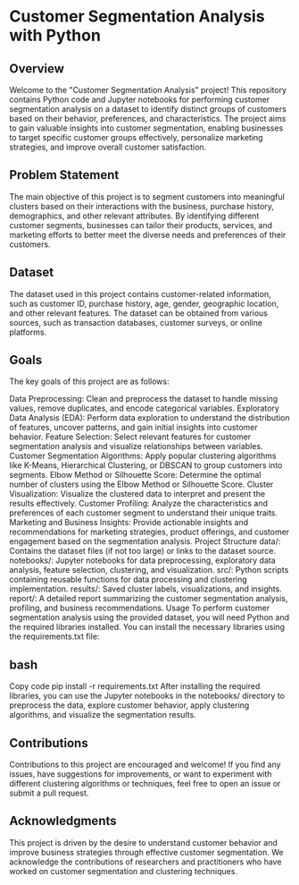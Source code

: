 # Customer Segmentation Analysis with Python
## Overview
Welcome to the "Customer Segmentation Analysis" project! This repository contains Python code and Jupyter notebooks for performing customer segmentation analysis on a dataset to identify distinct groups of customers based on their behavior, preferences, and characteristics. The project aims to gain valuable insights into customer segmentation, enabling businesses to target specific customer groups effectively, personalize marketing strategies, and improve overall customer satisfaction.

## Problem Statement
The main objective of this project is to segment customers into meaningful clusters based on their interactions with the business, purchase history, demographics, and other relevant attributes. By identifying different customer segments, businesses can tailor their products, services, and marketing efforts to better meet the diverse needs and preferences of their customers.

## Dataset
The dataset used in this project contains customer-related information, such as customer ID, purchase history, age, gender, geographic location, and other relevant features. The dataset can be obtained from various sources, such as transaction databases, customer surveys, or online platforms.

## Goals
The key goals of this project are as follows:

Data Preprocessing: Clean and preprocess the dataset to handle missing values, remove duplicates, and encode categorical variables.
Exploratory Data Analysis (EDA): Perform data exploration to understand the distribution of features, uncover patterns, and gain initial insights into customer behavior.
Feature Selection: Select relevant features for customer segmentation analysis and visualize relationships between variables.
Customer Segmentation Algorithms: Apply popular clustering algorithms like K-Means, Hierarchical Clustering, or DBSCAN to group customers into segments.
Elbow Method or Silhouette Score: Determine the optimal number of clusters using the Elbow Method or Silhouette Score.
Cluster Visualization: Visualize the clustered data to interpret and present the results effectively.
Customer Profiling: Analyze the characteristics and preferences of each customer segment to understand their unique traits.
Marketing and Business Insights: Provide actionable insights and recommendations for marketing strategies, product offerings, and customer engagement based on the segmentation analysis.
Project Structure
data/: Contains the dataset files (if not too large) or links to the dataset source.
notebooks/: Jupyter notebooks for data preprocessing, exploratory data analysis, feature selection, clustering, and visualization.
src/: Python scripts containing reusable functions for data processing and clustering implementation.
results/: Saved cluster labels, visualizations, and insights.
report/: A detailed report summarizing the customer segmentation analysis, profiling, and business recommendations.
Usage
To perform customer segmentation analysis using the provided dataset, you will need Python and the required libraries installed. You can install the necessary libraries using the requirements.txt file:

## bash
Copy code
pip install -r requirements.txt
After installing the required libraries, you can use the Jupyter notebooks in the notebooks/ directory to preprocess the data, explore customer behavior, apply clustering algorithms, and visualize the segmentation results.

## Contributions
Contributions to this project are encouraged and welcome! If you find any issues, have suggestions for improvements, or want to experiment with different clustering algorithms or techniques, feel free to open an issue or submit a pull request.

## Acknowledgments
This project is driven by the desire to understand customer behavior and improve business strategies through effective customer segmentation. We acknowledge the contributions of researchers and practitioners who have worked on customer segmentation and clustering techniques.

